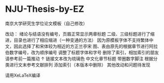 # NJU-Thesis-by-EZ
南京大学研究生学位论文模板（自己修改）

改动：
绪论与结语没有编号，页眉正常显示两章标题
二级、三级标题进行了缩进，目录也进行了相应缩进（一种变通的方法）
因为原模板字体不支持繁体中文，因此选择了和宋体较为相近的方正兰亭宋
图、表由原先的根据章节进行阿拉伯数字编号，改为顺序编号
调整了标题字体和字号
删除了索引，相加索引的朋友请参考前一篇推动 ↑
链接文本改为琉璃色
中文化章节标题
带圈数字脚注
根据分类进行文末参考文献排列
添加索引（本版本中删除）
其他改动和问题待发现

请用XeLaTeX编译
